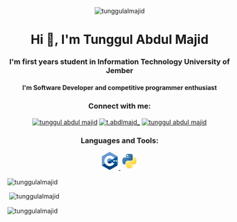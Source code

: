 <p align="center"> <img src="https://komarev.com/ghpvc/?username=tunggulalmajid&label=Profile%20views&color=0e75b6&style=flat" alt="tunggulalmajid" /> </p>
<h1 align="center">Hi 👋, I'm Tunggul Abdul Majid</h1>
<h3 align="center">I'm first years student in Information Technology University of Jember</h3>
<h4 align="center">I'm Software Developer and competitive programmer enthusiast</h4>
<h3 align="center">Connect with me:</h3>
<p align="center">
<a href="https://linkedin.com/in/tunggulabdulmajid" target="blank"><img align="center" src="https://raw.githubusercontent.com/rahuldkjain/github-profile-readme-generator/master/src/images/icons/Social/linked-in-alt.svg" alt="tunggul abdul majid" height="30" width="40" /></a>
<a href="https://instagram.com/t.abdlmajd_" target="blank"><img align="center" src="https://raw.githubusercontent.com/rahuldkjain/github-profile-readme-generator/master/src/images/icons/Social/instagram.svg" alt="t.abdlmajd_" height="30" width="40" /></a>
<a href="https://www.hackerrank.com/tunggul abdul majid" target="blank"><img align="center" src="https://raw.githubusercontent.com/rahuldkjain/github-profile-readme-generator/master/src/images/icons/Social/hackerrank.svg" alt="tunggul abdul majid" height="30" width="40" /></a>
</p>

<h3 align="center">Languages and Tools:</h3>
<p align="center"> <a href="https://www.w3schools.com/cpp/" target="_blank" rel="noreferrer"> <img src="https://raw.githubusercontent.com/devicons/devicon/master/icons/cplusplus/cplusplus-original.svg" alt="cplusplus" width="40" height="40"/> </a> <a href="https://www.python.org" target="_blank" rel="noreferrer"> <img src="https://raw.githubusercontent.com/devicons/devicon/master/icons/python/python-original.svg" alt="python" width="40" height="40"/> </a> </p>

<p><img align="center" width="400" src="https://github-readme-stats.vercel.app/api/top-langs?username=tunggulalmajid&show_icons=true&locale=en&layout=compact" alt="tunggulalmajid"  /></p>

<p>&nbsp;<img align="center" width="400" src="https://github-readme-stats.vercel.app/api?username=tunggulalmajid&show_icons=true&locale=en" alt="tunggulalmajid" /></p>

<p><img align="center" width="400" src="https://github-readme-streak-stats.herokuapp.com/?user=tunggulalmajid&" alt="tunggulalmajid" /></p>



